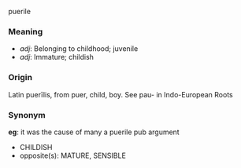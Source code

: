 puerile
### Meaning
+ _adj_: Belonging to childhood; juvenile
+ _adj_: Immature; childish

### Origin

Latin puerīlis, from puer, child, boy. See pau- in Indo-European Roots

### Synonym

__eg__: it was the cause of many a puerile pub argument

+ CHILDISH
+ opposite(s): MATURE, SENSIBLE


